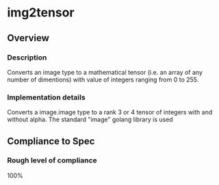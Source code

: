 # img2tensor

## Overview

### Description
Converts an image type to a mathematical tensor (i.e. an array of any number of dimentions) with value of integers ranging from 0 to 255.

### Implementation details
Converts a image.image type to a rank 3 or 4 tensor of integers with and without alpha.  The standard "image" golang library is used

## Compliance to Spec

### Rough level of compliance  

100%